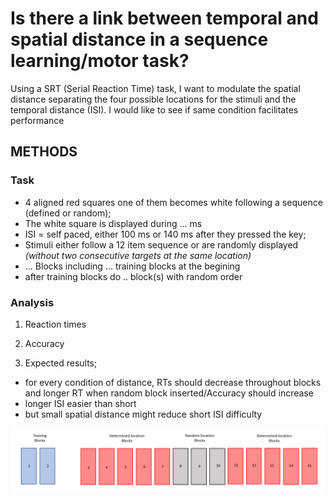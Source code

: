 # Is there a link between temporal and spatial distance in a sequence learning/motor task?

Using a SRT (Serial Reaction Time) task, I want to modulate the spatial distance separating the four possible locations for the stimuli and the temporal distance (ISI). I would like to see if same condition facilitates performance

## METHODS

### Task
- 4 aligned red squares one of them becomes white following a sequence (defined or random);
- The white square is displayed during ... ms
- ISI = self paced, either 100 ms or 140 ms after they pressed the key;
- Stimuli either follow a 12 item sequence or are randomly displayed *(without two consecutive targets at the same location)*
- ... Blocks including ... training blocks at the begining
- after training blocks do .. block(s) with random order

### Analysis

1. Reaction times

2. Accuracy

3. Expected results;
- for every condition of distance, RTs should decrease throughout blocks and longer RT when random block inserted/Accuracy should increase
- longer ISI easier than short
- but small spatial distance might reduce short ISI difficulty

![This a schema of the design](https://github.com/clairepleche/PCBS_srt/blob/master/testdesign.PNG)

